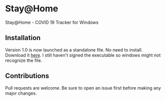 # Stay@Home
Stay@Home - COVID 19 Tracker for Windows
## Installation
Version 1.0 is now launched as a standalone file. No need to install.
Download it [here](https://drive.google.com/drive/folders/189Ufmn0Qlqz1dhGGfbH7xLXHM0hT9obK?usp=sharing).
I still haven't signed the executable so windows might not recognize the file.
## Contributions
Pull requests are welcome. Be sure to open an issue first before making any major changes.
